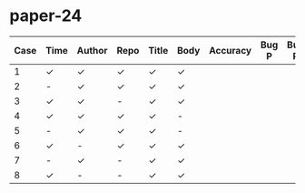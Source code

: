 # paper-24

| Case | Time | Author | Repo | Title | Body | Accuracy | Bug P | Bug R | Bug F1 | Enh P | Enh R | Enh F1 | Ques P | Ques R | Ques F1 |
|------|------|--------|------|-------|------|----------|-------|-------|--------|-------|-------|--------|--------|--------|---------|
| 1    | ✓    | ✓      | ✓    | ✓     | ✓    |          |       |       |        |       |       |        |        |        |         |
| 2    | -    | ✓      | ✓    | ✓     | ✓    |          |       |       |        |       |       |        |        |        |         |
| 3    | ✓    | ✓      | -    | ✓     | ✓    |          |       |       |        |       |       |        |        |        |         |
| 4    | ✓    | ✓      | ✓    | ✓     | -    |          |       |       |        |       |       |        |        |        |         |
| 5    | -    | ✓      | ✓    | ✓     | -    |          |       |       |        |       |       |        |        |        |         |
| 6    | ✓    | -      | ✓    | ✓     | ✓    |          |       |       |        |       |       |        |        |        |         |
| 7    | -    | ✓      | -    | ✓     | ✓    |          |       |       |        |       |       |        |        |        |         |
| 8    | ✓    | -      | -    | ✓     | ✓    |          |       |       |        |       |       |        |        |        |         |


